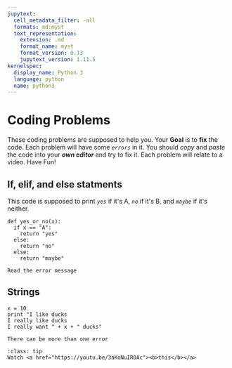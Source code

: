```yaml
---
jupytext:
  cell_metadata_filter: -all
  formats: md:myst
  text_representation:
    extension: .md
    format_name: myst
    format_version: 0.13
    jupytext_version: 1.11.5
kernelspec:
  display_name: Python 3
  language: python
  name: python3
---
```


# Coding Problems
These coding problems are supposed to help you. Your **Goal** is to **fix** the code. Each problem will have some *`errors`* in it. You should *copy* and *paste* the code into your ***own editor*** and try to fix it. Each problem will relate to a video. Have Fun!

## If, elif, and else statments

This code is supposed to print *`yes`* if it's A, *`no`* if it's B, and *`maybe`* if it's neither.

```{code-cell}
def yes_or_no(x):
  if x == "A":
    return "yes"
  else:
    return "no"
  else:
    return "maybe"
```
```{tip}
Read the error message
```

## Strings
```{code-cell}
x = 10
print "I like ducks
I really like ducks
I really want " + x + " ducks"
```

```{important}
There can be more than one error
```

`````(admonition) Stuck?
:class: tip
Watch <a href="https://youtu.be/3aKoNuIR0Ac"><b>this</b></a>
`````
